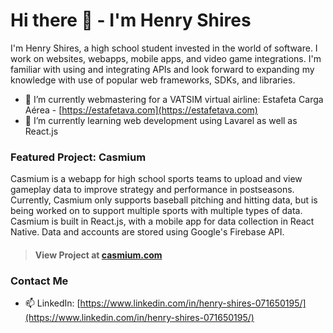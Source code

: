 # Hi there 👋 - I'm Henry Shires

I'm Henry Shires, a high school student invested in the world of software. I work on websites, webapps, mobile apps, and video game integrations. I'm familiar with using and integrating APIs and look forward to expanding my knowledge with use of popular web frameworks, SDKs, and libraries.

- 🔭 I’m currently webmastering for a VATSIM virtual airline: Estafeta Carga Aérea - [https://estafetava.com](https://estafetava.com)
- 🌱 I’m currently learning web development using Lavarel as well as React.js

### Featured Project: Casmium

Casmium is a webapp for high school sports teams to upload and view gameplay data to improve strategy and performance in postseasons. Currently, Casmium only supports baseball pitching and hitting data, but is being worked on to support multiple sports with multiple types of data. Casmium is built in React.js, with a mobile app for data collection in React Native. Data and accounts are stored using Google's Firebase API.

>#### View Project at [casmium.com](https://casmium.com)

### Contact Me
- 📫 LinkedIn: [https://www.linkedin.com/in/henry-shires-071650195/](https://www.linkedin.com/in/henry-shires-071650195/)
